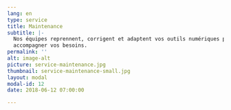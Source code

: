```yaml
---
lang: en
type: service
title: Maintenance
subtitle: |-
  Nos équipes reprennent, corrigent et adaptent vos outils numériques pour
  accompagner vos besoins.
permalink: ''
alt: image-alt
picture: service-maintenance.jpg
thumbnail: service-maintenance-small.jpg
layout: modal
modal-id: 12
date: 2018-06-12 07:00:00

---
```



